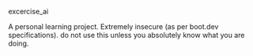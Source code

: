 excercise\_ai

A personal learning project. Extremely insecure (as per boot.dev specifications). do not use this unless you absolutely know what you are doing.

